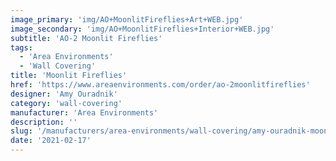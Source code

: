 ```yaml
---
image_primary: 'img/AO+MoonlitFireflies+Art+WEB.jpg'
image_secondary: 'img/AO+MoonlitFireflies+Interior+WEB.jpg'
subtitle: 'AO-2 Moonlit Fireflies'
tags:
  - 'Area Environments'
  - 'Wall Covering'
title: 'Moonlit Fireflies'
href: 'https://www.areaenvironments.com/order/ao-2moonlitfireflies'
designer: 'Amy Ouradnik'
category: 'wall-covering'
manufacturer: 'Area Environments'
description: ''
slug: '/manufacturers/area-environments/wall-covering/amy-ouradnik-moonlit-fireflies'
date: '2021-02-17'
---
```

